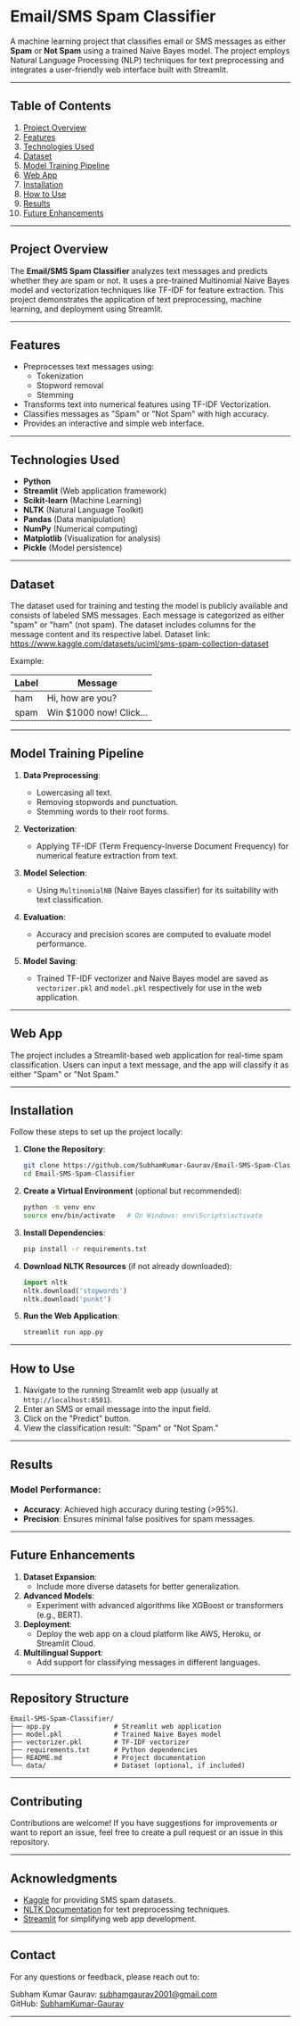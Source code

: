 # Email/SMS Spam Classifier

A machine learning project that classifies email or SMS messages as either **Spam** or **Not Spam** using a trained Naive Bayes model. The project employs Natural Language Processing (NLP) techniques for text preprocessing and integrates a user-friendly web interface built with Streamlit.

---

## Table of Contents

1. [Project Overview](#project-overview)
2. [Features](#features)
3. [Technologies Used](#technologies-used)
4. [Dataset](#dataset)
5. [Model Training Pipeline](#model-training-pipeline)
6. [Web App](#web-app)
7. [Installation](#installation)
8. [How to Use](#how-to-use)
9. [Results](#results)
10. [Future Enhancements](#future-enhancements)

---

## Project Overview

The **Email/SMS Spam Classifier** analyzes text messages and predicts whether they are spam or not. It uses a pre-trained Multinomial Naive Bayes model and vectorization techniques like TF-IDF for feature extraction. This project demonstrates the application of text preprocessing, machine learning, and deployment using Streamlit.

---

## Features

- Preprocesses text messages using:
  - Tokenization
  - Stopword removal
  - Stemming
- Transforms text into numerical features using TF-IDF Vectorization.
- Classifies messages as "Spam" or "Not Spam" with high accuracy.
- Provides an interactive and simple web interface.

---

## Technologies Used

- **Python**
- **Streamlit** (Web application framework)
- **Scikit-learn** (Machine Learning)
- **NLTK** (Natural Language Toolkit)
- **Pandas** (Data manipulation)
- **NumPy** (Numerical computing)
- **Matplotlib** (Visualization for analysis)
- **Pickle** (Model persistence)

---

## Dataset

The dataset used for training and testing the model is publicly available and consists of labeled SMS messages. Each message is categorized as either "spam" or "ham" (not spam). The dataset includes columns for the message content and its respective label.
Dataset link: https://www.kaggle.com/datasets/uciml/sms-spam-collection-dataset

Example:

| Label | Message                 |
|-------|-------------------------|
| ham   | Hi, how are you?        |
| spam  | Win $1000 now! Click... |

---

## Model Training Pipeline

1. **Data Preprocessing**:
   - Lowercasing all text.
   - Removing stopwords and punctuation.
   - Stemming words to their root forms.

2. **Vectorization**:
   - Applying TF-IDF (Term Frequency-Inverse Document Frequency) for numerical feature extraction from text.

3. **Model Selection**:
   - Using `MultinomialNB` (Naive Bayes classifier) for its suitability with text classification.

4. **Evaluation**:
   - Accuracy and precision scores are computed to evaluate model performance.

5. **Model Saving**:
   - Trained TF-IDF vectorizer and Naive Bayes model are saved as `vectorizer.pkl` and `model.pkl` respectively for use in the web application.

---

## Web App

The project includes a Streamlit-based web application for real-time spam classification. Users can input a text message, and the app will classify it as either "Spam" or "Not Spam."

---

## Installation

Follow these steps to set up the project locally:

1. **Clone the Repository**:
   ```bash
   git clone https://github.com/SubhamKumar-Gaurav/Email-SMS-Spam-Classifier.git
   cd Email-SMS-Spam-Classifier
   ```

2. **Create a Virtual Environment** (optional but recommended):
   ```bash
   python -m venv env
   source env/bin/activate   # On Windows: env\Scripts\activate
   ```

3. **Install Dependencies**:
   ```bash
   pip install -r requirements.txt
   ```

4. **Download NLTK Resources** (if not already downloaded):
   ```python
   import nltk
   nltk.download('stopwords')
   nltk.download('punkt')
   ```

5. **Run the Web Application**:
   ```bash
   streamlit run app.py
   ```

---

## How to Use

1. Navigate to the running Streamlit web app (usually at `http://localhost:8501`).
2. Enter an SMS or email message into the input field.
3. Click on the "Predict" button.
4. View the classification result: "Spam" or "Not Spam."

---

## Results

### Model Performance:
- **Accuracy**: Achieved high accuracy during testing (>95%).
- **Precision**: Ensures minimal false positives for spam messages.

---

## Future Enhancements

1. **Dataset Expansion**:
   - Include more diverse datasets for better generalization.
2. **Advanced Models**:
   - Experiment with advanced algorithms like XGBoost or transformers (e.g., BERT).
3. **Deployment**:
   - Deploy the web app on a cloud platform like AWS, Heroku, or Streamlit Cloud.
4. **Multilingual Support**:
   - Add support for classifying messages in different languages.

---

## Repository Structure

```
Email-SMS-Spam-Classifier/
├── app.py                # Streamlit web application
├── model.pkl             # Trained Naive Bayes model
├── vectorizer.pkl        # TF-IDF vectorizer
├── requirements.txt      # Python dependencies
├── README.md             # Project documentation
└── data/                 # Dataset (optional, if included)
```

---

## Contributing

Contributions are welcome! If you have suggestions for improvements or want to report an issue, feel free to create a pull request or an issue in this repository.

---


## Acknowledgments

- [Kaggle](https://www.kaggle.com/) for providing SMS spam datasets.
- [NLTK Documentation](https://www.nltk.org/) for text preprocessing techniques.
- [Streamlit](https://streamlit.io/) for simplifying web app development.

---
  
## Contact
For any questions or feedback, please reach out to:

Subham Kumar Gaurav: subhamgaurav2001@gmail.com  
GitHub: [SubhamKumar-Gaurav](https://github.com/SubhamKumar-Gaurav)

---
